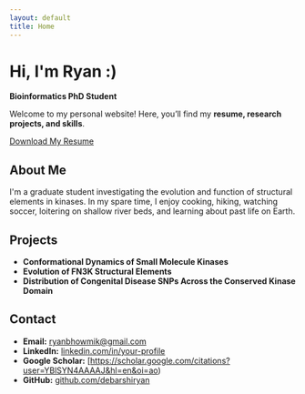 ```yaml
---
layout: default
title: Home
---
```


# Hi, I'm Ryan :)

**Bioinformatics PhD Student**

Welcome to my personal website! Here, you’ll find my **resume, research projects, and skills**.

[Download My Resume](resume.pdf)

## About Me
I'm a graduate student investigating the evolution and function of structural elements in kinases. In my spare time, I enjoy cooking, hiking, watching soccer, loitering on shallow river beds, and learning about past life on Earth.

## Projects
- **Conformational Dynamics of Small Molecule Kinases**
- **Evolution of FN3K Structural Elements**
- **Distribution of Congenital Disease SNPs Across the Conserved Kinase Domain**

## Contact
- **Email:** [ryanbhowmik@gmail.com](mailto:ryanbhowmik@gmail.com)
- **LinkedIn:** [linkedin.com/in/your-profile](https://linkedin.com/in/debarshi-ryan-bhowmik-549195133/)
- **Google Scholar:** [https://scholar.google.com/citations?user=YBlSYN4AAAAJ&hl=en&oi=ao)
- **GitHub:** [github.com/debarshiryan](https://github.com/debarshiryan)
